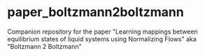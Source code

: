 # paper_boltzmann2boltzmann
Companion repository for the paper "Learning mappings between equilibrium states of liquid systems using Normalizing Flows" aka "Boltzmann 2 Boltzmann"
